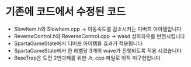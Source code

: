 # 기존에 코드에서 수정된 코드
* SlowItem.h와 SlowItem.cpp -> 이동속도를 감소시키는 디버프 아이템입니다
* ReverseControl.h와 ReverseControl.cpp -> wasd 상하좌우를 반전시킵니다 
* SpartaGameState에서 디버프 아이템들 효과가 적용됩니다
* SpartaGameState에서 한 레벨당 3개의 wave가 진행되도록 적용 시켰습니다
* BaseTrap은 도전 2번과제를 위한 .h,.cpp 파일로 아직 미구현입니다
